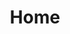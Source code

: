 ---
title: Home
sections:
  - actions: []
    component: HeroBlock
    content: Our full stack curriculum is free and supported by a passionate open
      source community
    image: ""
    section_id: hero
    title: Your Career in Web Development Starts Here
    type: heroblock
  - type: contentblock
    component: ContentBlock
    content: >-
      <h3>Learn responsive web design using HTML and CSS</h3>


      <ul class="docs-section-items home">

      <li class="docs-section-item"><a class="docs-item-link" href="/html/installation/"><i class="docs-item-icon devicon-html5-plain-wordmark colored"></i> HTML<span class="icon-angle-right" aria-hidden="true"></span></a></li>

      <li class="docs-section-item"><a class="docs-item-link" href="/html/quick-start/"><i class="docs-item-icon devicon-css3-plain-wordmark colored"></i> CSS<span class="icon-angle-right" aria-hidden="true"></span></a></li>

      <li class="docs-section-item"><a class="docs-item-link" href="/html/home/"><i class="docs-item-icon devicon-javascript-plain colored"></i> Javascript<span class="icon-angle-right" aria-hidden="true"></span></a></li>

      </ul>


      <h3>Design faster and better using CSS frameworks</h3>

      <ul class="docs-section-items home">

      <li class="docs-section-item"><a class="docs-item-link" href="/html/home/"><i class="docs-item-icon devicon-javascript-plain colored"></i> Bootstrap<span class="icon-angle-right" aria-hidden="true"></span></a></li>

      <li class="docs-section-item"><a class="docs-item-link" href="/html/installation/"><i class="docs-item-icon devicon-react-original colored"></i> Foundation<span class="icon-angle-right" aria-hidden="true"></span></a></li>

      <li class="docs-section-item"><a class="docs-item-link" href="/html/quick-start/"><i class="docs-item-icon devicon-angularjs-plain colored"></i> Materialize<span class="icon-angle-right" aria-hidden="true"></span></a></li>

      <li class="docs-section-item"><a class="docs-item-link" href="/html/home/"><i class="docs-item-icon devicon-vuejs-plain colored"></i> Bulma<span class="icon-angle-right" aria-hidden="true"></span></a></li>

      <li class="docs-section-item"><a class="docs-item-link" href="/html/home/"><i class="docs-item-icon devicon-vuejs-plain colored"></i> Semantic UI<span class="icon-angle-right" aria-hidden="true"></span></a></li>

      <li class="docs-section-item"><a class="docs-item-link" href="/html/home/"><i class="docs-item-icon devicon-vuejs-plain colored"></i> Tailwind CSS<span class="icon-angle-right" aria-hidden="true"></span></a></li>

      </ul>
    title: ""
  - component: FeaturesBlock
    featureslist:
      - actions: []
        content: " <div class=\"row\">

          \    <div class=\"col-sm-6\">


          <div class=\"block-icon-head fill-html\">

          <i class=\"devicon-html5-plain devicon\"></i>\r

          </div> </div>

          \    <div class=\"col-sm-6\">

          <h3 class=\"block-card-title\">HTML</h3><ul
          class=\"block-list\">


          <li>Arrays</li>


          <li>Loops</li>


          </ul></div>

          \  </div>"
        title: ""
      - actions: []
        content: " <div class=\"row\">

          \    <div class=\"col-sm-6\">


          <div class=\"block-icon-head fill-css\">

          <i class=\"devicon-css3-plain devicon\"></i>\r

          </div> </div>

          \    <div class=\"col-sm-6\">

          <h3 class=\"block-card-title\">CSS</h3><ul
          class=\"block-list\">


          <li>Arrays</li>


          <li>Loops</li>


          </ul></div>

          \  </div>"
        title: ""
      - actions: []
        content: " <div class=\"row\">

          \    <div class=\"col-sm-6\">


          <div class=\"block-icon-head fill-javascript\">

          <i class=\"devicon-javascript-plain devicon\"></i>\r

          \ </div></div>

          \    <div class=\"col-sm-6\">

          <h3 class=\"block-card-title\">Javascript</h3><ul
          class=\"block-list\">


          <li>Arrays</li>


          <li>Loops</li>


          </ul></div>

          \  </div>"
        title: ""
    section_id: features
    type: featuresblock
  - component: FeaturesBlock
    featureslist:
      - actions: []
        content: " <div class=\"row\">

          \    <div class=\"col-sm-6\">


          <div class=\"block-icon-head fill-bootstrap\">

          <i class=\"devicon-bootstrap-plain devicon\"></i>\r

          </div> </div>

          \    <div class=\"col-sm-6\">

          <h3 class=\"block-card-title\">Bootstrap</h3><ul
          class=\"block-list\">


          <li>Arrays</li>


          <li>Loops</li>


          </ul></div>

          \  </div>"
        title: ""
      - actions: []
        content: " <div class=\"row\">

          \    <div class=\"col-sm-6\">


          <div class=\"block-icon-head fill-angularjs\">

          <i class=\"devicon-angularjs-plain devicon\"></i>\r

          </div> </div>

          \    <div class=\"col-sm-6\">

          <h3 class=\"block-card-title\">AngularJS</h3><ul
          class=\"block-list\">


          <li>Arrays</li>


          <li>Loops</li>


          </ul></div>

          \  </div>"
        title: ""
      - content: " <div class=\"row\">

          \    <div class=\"col-sm-6\">


          <div class=\"block-icon-head fill-react\">

          <i class=\"devicon-react-original devicon\"></i>\r

          </div> </div>

          \    <div class=\"col-sm-6\">

          <h3 class=\"block-card-title\">React</h3><ul
          class=\"block-list\">


          <li>Arrays</li>


          <li>Loops</li>


          </ul></div>

          \  </div>"
    section_id: features
    subtitle: ""
    title: ""
    type: featuresblock
  - component: FeaturesBlock
    featureslist:
      - content: " <div class=\"row\">

          \    <div class=\"col-sm-6\">


          <div class=\"block-icon-head fill-mysql\">

          <i class=\"devicon-mysql-plain devicon\"></i>\r

          </div> </div>

          \    <div class=\"col-sm-6\">

          <h3 class=\"block-card-title\">MySQL</h3><ul
          class=\"block-list\">


          <li>Arrays</li>


          <li>Loops</li>


          </ul></div>

          \  </div>"
      - content: " <div class=\"row\">

          \    <div class=\"col-sm-6\">


          <div class=\"block-icon-head fill-nodejs\">

          <i class=\"devicon-nodejs-plain devicon\"></i>\r

          </div> </div>

          \    <div class=\"col-sm-6\">

          <h3 class=\"block-card-title\">Node.js</h3><ul
          class=\"block-list\">


          <li>Arrays</li>


          <li>Loops</li>


          </ul></div>

          \  </div>"
      - content: " <div class=\"row\">

          \    <div class=\"col-sm-6\">


          <div class=\"block-icon-head fill-mongodb\">

          <i class=\"devicon-mongodb-plain devicon\"></i>\r

          </div> </div>

          \    <div class=\"col-sm-6\">

          <h3 class=\"block-card-title\">MongoDB</h3><ul
          class=\"block-list\">


          <li>Arrays</li>


          <li>Loops</li>


          </ul></div>

          \  </div>"
    section_id: features
    type: featuresblock
  - actions: []
    component: ContentBlock
    content: |-
      <div class="row">
      <div class="col-sm-4">
      <ul>
      <li>Python</li>
      <li>Java</li>
      <li>Django</li>
      <li>C++</li>
      <li>Algorithms</li>
      </ul>
      </div>
      <div class="col-sm-4">
      <ul>
      <li>Python</li>
      <li>Java</li>
      <li>Django</li>
      <li>C++</li>
      <li>Algorithms</li>
      </ul>
      </div>
      <div class="col-sm-4">
      <ul>
      <li>Python</li>
      <li>Java</li>
      <li>Django</li>
      <li>C++</li>
      <li>Algorithms</li>
      </ul>
      </div>
      </div>
    image: ""
    section_id: text-img
    title: More
    type: contentblock
  - actions:
      - label: Get Started
        url: /docs/getting-started/installation.html
    component: CtaBlock
    section_id: cta
    subtitle: This is an optional description for the call to action block.
    title: The Title of The Call to Action Block
    type: ctablock
  - actions:
      - label: Get Started
        url: /docs/getting-started/installation.html
    component: ContentBlock
    content: Nam pulvinar ante eu ultricies volutpat. Sed nulla nibh, dapibus sit
      amet cursus quis, fringilla nec sapien. Vestibulum imperdiet nunc bibendum
      consectetur lobortis.
    section_id: text-no-img
    title: A Section Without Image
    type: contentblock
  - component: FeaturesBlock
    type: featuresblock
menus:
  main:
    title: Home
    weight: 1
template: home
---